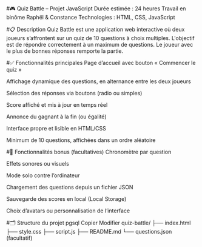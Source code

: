#🎮 Quiz Battle – Projet JavaScript
Durée estimée : 24 heures
Travail en binôme Raphël & Constance
Technologies : HTML, CSS, JavaScript

#📋 Description
Quiz Battle est une application web interactive où deux joueurs s’affrontent sur un quiz de 10 questions à choix multiples. L'objectif est de répondre correctement à un maximum de questions. Le joueur avec le plus de bonnes réponses remporte la partie.

#✅ Fonctionnalités principales
Page d’accueil avec bouton « Commencer le quiz »

Affichage dynamique des questions, en alternance entre les deux joueurs

Sélection des réponses via boutons (radio ou simples)

Score affiché et mis à jour en temps réel

Annonce du gagnant à la fin (ou égalité)

Interface propre et lisible en HTML/CSS

Minimum de 10 questions, affichées dans un ordre aléatoire

#🌟 Fonctionnalités bonus (facultatives)
Chronomètre par question

Effets sonores ou visuels

Mode solo contre l’ordinateur

Chargement des questions depuis un fichier JSON

Sauvegarde des scores en local (Local Storage)

Choix d’avatars ou personnalisation de l’interface

#🗂️ Structure du projet
pgsql
Copier
Modifier
quiz-battle/
├── index.html
├── style.css
├── script.js
├── README.md
└── questions.json (facultatif)
